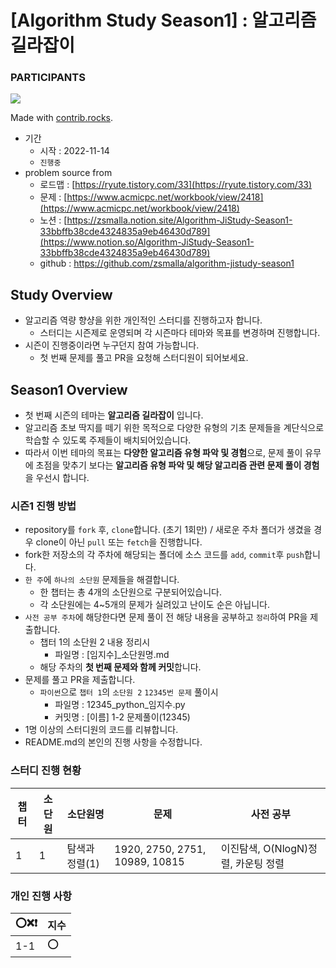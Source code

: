 # [Algorithm Study Season1] : 알고리즘 길라잡이
### PARTICIPANTS
<a href="https://github.com/zsmalla/algorithm-jistudy-season1/graphs/contributors">
  <img src="https://contrib.rocks/image?repo=zsmalla/algorithm-jistudy-season1" />
</a>

Made with [contrib.rocks](https://contrib.rocks).

- 기간
    - 시작 : 2022-11-14
    - `진행중`
- problem source from
    - 로드맵 : [https://ryute.tistory.com/33](https://ryute.tistory.com/33)
    - 문제  : [https://www.acmicpc.net/workbook/view/2418](https://www.acmicpc.net/workbook/view/2418)
    - 노션 : [https://zsmalla.notion.site/Algorithm-JiStudy-Season1-33bbffb38cde4324835a9eb46430d789](https://www.notion.so/Algorithm-JiStudy-Season1-33bbffb38cde4324835a9eb46430d789)
    - github : https://github.com/zsmalla/algorithm-jistudy-season1

## Study Overview

- 알고리즘 역량 향샹을 위한 개인적인 스터디를 진행하고자 합니다.
    - 스터디는 시즌제로 운영되며 각 시즌마다 테마와 목표를 변경하며 진행합니다.
- 시즌이 진행중이라면 누구던지 참여 가능합니다.
    - 첫 번째 문제를 풀고 PR을 요청해 스터디원이 되어보세요.

## Season1 Overview

- 첫 번째 시즌의 테마는 **알고리즘 길라잡이** 입니다.
- 알고리즘 초보 딱지를 떼기 위한 목적으로 다양한 유형의 기초 문제들을 계단식으로 학습할 수 있도록 주제들이 배치되어있습니다.
- 따라서 이번 테마의 목표는 **다양한 알고리즘 유형 파악 및 경험**으로, 문제 풀이 유무에 초점을 맞추기 보다는 **알고리즘 유형 파악 및 해당 알고리즘 관련 문제 풀이 경험**을 우선시 합니다.

### 시즌1 진행 방법

- repository를 `fork` 후, `clone`합니다. (초기 1회만) / 새로운 주차 폴더가 생겼을 경우 clone이 아닌 `pull` 또는 `fetch`을 진행합니다.
- fork한 저장소의 각 주차에 해당되는 폴더에 소스 코드를 `add`, `commit`후 `push`합니다.
- `한 주`에 `하나의 소단원` 문제들을 해결합니다.
    - 한 챕터는 총 4개의 소단원으로 구분되어있습니다.
    - 각 소단원에는 4~5개의 문제가 실려있고 난이도 순은 아닙니다.
- `사전 공부 주차`에 해당한다면 문제 풀이 전 해당 내용을 공부하고 `정리`하여 PR을 제출합니다.
    - 챕터 1의 소단원 2 내용 정리시
        - 파일명 : [임지수]_소단원명.md
    - 해당 주차의 **첫 번째 문제와 함께 커밋**합니다.
- 문제를 풀고 PR을 제출합니다.
    - `파이썬`으로 `챕터 1`의 `소단원 2` `12345번 문제` 풀이시
        - 파일명 : 12345_python_임지수.py
        - 커밋명 : [이름] 1-2 문제풀이(12345)
- 1명 이상의 스터디원의 코드를 리뷰합니다.
- README.md의 본인의 진행 사항을 수정합니다.
### 스터디 진행 현황

| 챕터 | 소단원 | 소단원명 | 문제 | 사전 공부 |
| --- | --- | --- | --- | --- |
| 1 | 1 | 탐색과 정렬(1) | 1920, 2750, 2751, 10989, 10815 | 이진탐색, O(NlogN)정렬, 카운팅 정렬 |


### 개인 진행 사항

| ⭕❌❗ | 지수 |
| --- | --- |
| 1-1 | ⭕ |
